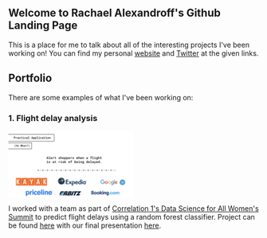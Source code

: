 ## Welcome to Rachael Alexandroff's Github Landing Page

This is a place for me to talk about all of the interesting projects I've been working on!
You can find my personal [website](https://rmalexan.wixsite.com/mysite) and [Twitter](https://twitter.com/rmalexan) at the given links.

## Portfolio

There are some examples of what I've been working on:

### 1. Flight delay analysis

<img align="center" src="https://github.com/rmalexan/rmalexan.github.io/blob/master/FlightAnalysisGif.png" width="50%" height="50%">

I worked with a team as part of [Correlation 1's Data Science for All Women's Summit](https://www.correlation-one.com/ds4a) to predict flight delays using a random forest classifier. Project can be found [here](https://github.com/rmalexan/flightanalysis) with our final presentation [here](http://bit.ly/Correlation1FlightAnalysis).

